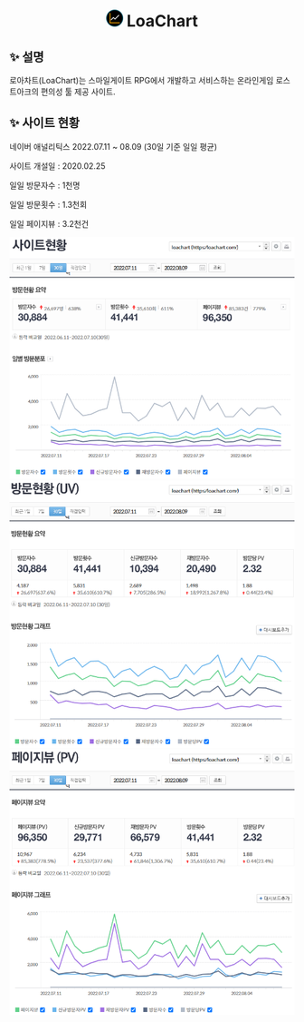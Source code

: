 <h1 align="center"><img src="/img/favicon/apple-icon-60x60.png" width="30px"> LoaChart </h1>

## ✨ 설명
로아차트(LoaChart)는 스마일게이트 RPG에서 개발하고 서비스하는 온라인게임 로스트아크의 편의성 툴 제공 사이트.

## ✨ 사이트 현황
네이버 애널리틱스 2022.07.11 ~ 08.09 (30일 기준 일일 평균)

사이트 개설일 : 2020.02.25

일일 방문자수 : 1천명

일일 방문횟수 : 1.3천회

일일 페이지뷰 : 3.2천건

<div align="left"><img src="/img/readme/1.PNG"></div>
<div align="left"><img src="/img/readme/2.PNG"></div>
<div align="left"><img src="/img/readme/3.PNG"></div>
